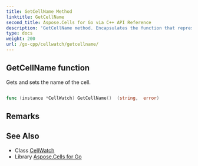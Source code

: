 ```yaml
---
title: GetCellName Method 
linktitle: GetCellName
second_title: Aspose.Cells for Go via C++ API Reference
description: 'GetCellName method. Encapsulates the function that represents getcellname in Go.'
type: docs
weight: 200
url: /go-cpp/cellwatch/getcellname/
---
```


## GetCellName function

Gets and sets the name of the cell.

```go

func (instance *CellWatch) GetCellName()  (string,  error) 

```

## Remarks


## See Also

* Class [CellWatch](../)
* Library [Aspose.Cells for Go](../../)
